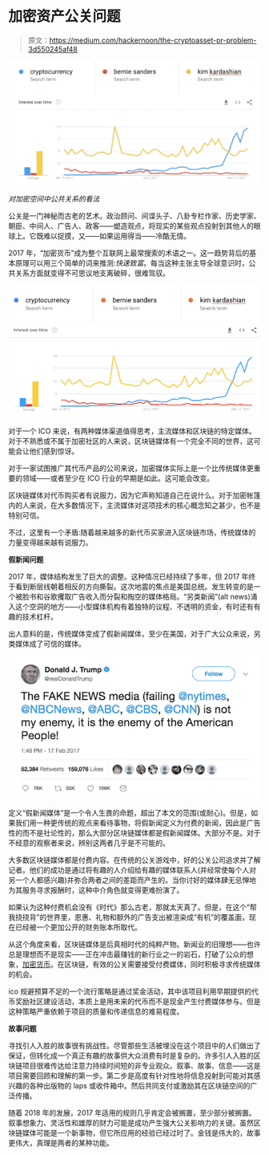 # 加密资产公关问题

> 原文：<https://medium.com/hackernoon/the-cryptoasset-pr-problem-3d550245af48>

![](img/ebfec7db293660814916a285855eea56.png)

*对加密空间中公共关系的看法*

公关是一门神秘而古老的艺术。政治顾问、间谍头子、八卦专栏作家、历史学家、朝臣、中间人、广告人、政客——塑造观点，将现实的某些观点投射到其他人的眼球上。它既难以捉摸，又——如果运用得当——冷酷无情。

2017 年，“加密货币”成为整个互联网上最常搜索的术语之一。这一趋势背后的基本原理可以用三个简单的词来推测:*快速致富*。每当这种主张主导全球意识时，公共关系方面就变得不可思议地支离破碎，很难驾驭。

![](img/88147c731a637aa9de1e7b08a049f92d.png)![](img/87aa44aabc2d6d16f7b2c0e169457279.png)

对于一个 ICO 来说，有两种媒体渠道值得思考，主流媒体和区块链的特定媒体。对于不熟悉或不属于加密社区的人来说，区块链媒体有一个完全不同的世界，这可能会让他们感到惊讶。

对于一家试图推广其代币产品的公司来说，加密媒体实际上是一个比传统媒体更重要的领域——或者至少在 ICO 行业的早期是如此。这可能会改变。

区块链媒体对代币购买者有说服力，因为它声称知道自己在说什么。对于加密帐篷内的人来说，在大多数情况下，主流媒体对这项技术的核心概念知之甚少，也不是特别可信。

不过，这里有一个矛盾:随着越来越多的新代币买家进入区块链市场，传统媒体的力量变得越来越有说服力。

**假新闻问题**

2017 年，媒体结构发生了巨大的调整。这种情况已经持续了多年，但 2017 年终于看到断层线朝着相反的方向撕裂。这次地震的焦点是美国总统。发生转变的是一个被脸书和谷歌攫取广告收入而分裂和掏空的媒体格局。“另类新闻”(alt news)涌入这个空洞的地方——小型媒体机构有着独特的议程、不透明的资金，有时还有有趣的技术杠杆。

出人意料的是，传统媒体变成了假新闻媒体，至少在美国，对于广大公众来说，另类媒体成了可信的媒体。

![](img/2017c2714dcb10115e9a6fb684bdd8d5.png)

定义“假新闻媒体”是一个令人生畏的命题，超出了本文的范围(或耐心)。但是，如果我们用一种更传统的观点来看待事物，将假新闻定义为付费的新闻，因此是广告性的而不是社论性的，那么大部分区块链媒体都是假新闻媒体。大部分不是。对于不经意的观察者来说，辨别这两者几乎是不可能的。

大多数区块链媒体都是付费内容。在传统的公关游戏中，好的公关公司追求并了解记者。他们的成功是通过将有趣的人介绍给有趣的媒体联系人(并经常使每个人对另一个人都感兴趣)并弥合两者之间的差距而产生的。当你讨好的媒体肆无忌惮地为其服务寻求报酬时，这种中介角色就变得更难扮演了。

如果认为这种付费机会没有《时代》那么古老，那就太天真了。但是，在这个“帮我挠挠背”的世界里，恩惠、礼物和额外的广告支出被渲染成“有机”的覆盖面，现在已经被一个更加公开的财务账本所取代。

从这个角度来看，区块链媒体是后真相时代的纯粹产物。新闻业的旧理想——也许总是理想而不是现实——正在冲击最赚钱的新行业之一的岩石，打破了公众的想象，[加密货币](https://hackernoon.com/tagged/cryptocurrency)。在区块链，有效的公关需要接受付费媒体，同时积极寻求传统媒体的机会。

ico 规避预算不足的一个流行策略是通过奖金活动，其中该项目利用早期提供的代币奖励社区建设活动，本质上是用未来的代币而不是现金产生付费媒体参与。但是这种策略严重依赖于项目的质量和传递信息的难易程度。

**故事问题**

寻找引人入胜的故事很有挑战性。尽管那些生活被埋没在这个项目中的人们做出了保证，但转化成一个真正有趣的故事供大众消费有时是复杂的。许多引人入胜的区块链项目很难传达给注意力持续时间短的非专业观众。叙事、故事、信息——这是项目需要回顾和理解的第一步。第二步是高度有针对性地将信息投射到可能对其感兴趣的各种出版物的 laps 或收件箱中。然后共同支付或激励其在区块链空间的广泛传播。

随着 2018 年的发展，2017 年适用的规则几乎肯定会被搁置，至少部分被搁置。叙事想象力、灵活性和雄厚的财力可能是成功产生强大公关影响力的关键。虽然区块链媒体可能是一个新事物，但它所应用的经验已经过时了。金钱是伟大的，故事更伟大，真理是两者的某种功能。